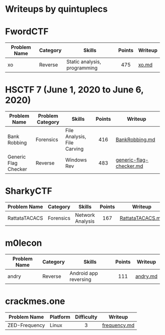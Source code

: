 # Writeups by quintuplecs

# FwordCTF
| Problem Name | Category | Skills                       | Points | Writeup               |
|--------------|----------|------------------------------|:------:|-----------------------|
| xo           | Reverse  | Static analysis, programming | 475    | [xo.md](/Fword/xo.md) |

# HSCTF 7 (June 1, 2020 to June 6, 2020)

| Problem Name         | Problem Category | Skills                      | Points | Writeup                                                      |
|----------------------|------------------|-----------------------------|:------:|--------------------------------------------------------------|
| Bank Robbing         | Forensics        | File Analysis, File Carving | 416    | [BankRobbing.md](/HSCTF7/BankRobbing.md)                     |
| Generic Flag Checker | Reverse          | Windows Rev                 | 483    | [generic-flag-checker.md](/HSCTF7/generic-flag-checker.md)   |

# SharkyCTF

| Problem Name  | Category  | Skills           | Points | Writeup                                         |
|---------------|-----------|------------------|:------:|-------------------------------------------------|
| RattataTACACS | Forensics | Network Analysis | 167    | [RattataTACACS.md](/SharkyCTF/RattataTACACS.md) |

# m0lecon

| Problem Name | Category | Skills                | Points | Writeup                       |
|--------------|----------|-----------------------|:------:|-------------------------------|
| andry        | Reverse  | Android app reversing | 111    | [andry.md](/m0lecon/andry.md) |

# crackmes.one

| Problem Name  | Platform | Difficulty | Writeup                                |
|---------------|----------|:----------:|----------------------------------------|
| ZED-Frequency | Linux    | 3          | [frequency.md](/crackmes/frequency.md) |
